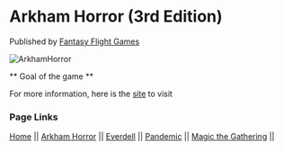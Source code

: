 # Arkham Horror (3rd Edition)

Published by [Fantasy Flight Games](https://www.fantasyflightgames.com/en/products/arkham-horror-third-edition/)

![ArkhamHorror](https://cf.geekdo-images.com/ex8DrGtCifqEpkSd2d9ReQ__imagepage/img/NKH1kFBea4NY7SMp0gOqqxJem-U=/fit-in/900x600/filters:no_upscale():strip_icc()/pic4582151.jpg)

** Goal of the game **


For more information, here is the [site](https://boardgamegeek.com/boardgame/257499/arkham-horror-third-edition) to visit

### Page Links
[Home](https://github.com/Dwalden2021/MarkdownOnGithub/blob/main/README.md) || 
[Arkham Horror](https://github.com/Dwalden2021/MarkdownOnGithub/blob/main/ArkhamHorror.md) || 
[Everdell](https://github.com/Dwalden2021/MarkdownOnGithub/blob/main/Everdell.md) || 
[Pandemic](https://github.com/Dwalden2021/MarkdownOnGithub/blob/main/Pandemic.md) || 
[Magic the Gathering](https://github.com/Dwalden2021/MarkdownOnGithub/blob/main/MTG.md) || 
